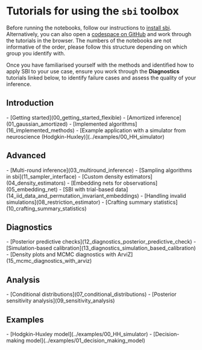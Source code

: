 
# Tutorials for using the `sbi` toolbox

Before running the notebooks, follow our instructions to [install
sbi](../install.md). Alternatively, you can also open a [codespace on
GitHub](https://codespaces.new/sbi-dev/sbi) and work through the tutorials in
the browser. The numbers of the notebooks are not informative of the order,
please follow this structure depending on which group you identify with.

Once you have familiarised yourself with the methods and identified how to apply
SBI to your use case, ensure you work through the **Diagnostics** tutorials
linked below, to identify failure cases and assess the quality of your
inference.

## Introduction

<div class="grid cards" markdown>
- [Getting started](00_getting_started_flexible)
- [Amortized inference](01_gaussian_amortized)
- [Implemented algorithms](16_implemented_methods)
- [Example application with a simulator from neuroscience
  (Hodgkin-Huxley)](../examples/00_HH_simulator)
</div>

## Advanced

<div class="grid cards" markdown>
- [Multi-round inference](03_multiround_inference)
- [Sampling algorithms in sbi](11_sampler_interface)
- [Custom density estimators](04_density_estimators)
- [Embedding nets for observations](05_embedding_net)
- [SBI with trial-based data](14_iid_data_and_permutation_invariant_embeddings)
- [Handling invalid simulations](08_restriction_estimator)
- [Crafting summary statistics](10_crafting_summary_statistics)
</div>

## Diagnostics

<div class="grid cards" markdown>
- [Posterior predictive checks](12_diagnostics_posterior_predictive_check)
- [Simulation-based calibration](13_diagnostics_simulation_based_calibration)
- [Density plots and MCMC diagnostics with ArviZ](15_mcmc_diagnostics_with_arviz)
</div>


## Analysis

<div class="grid cards" markdown>
- [Conditional distributions](07_conditional_distributions)
- [Posterior sensitivity analysis](09_sensitivity_analysis)
</div>

## Examples

<div class="grid cards" markdown>
- [Hodgkin-Huxley model](../examples/00_HH_simulator)
- [Decision-making model](../examples/01_decision_making_model)
</div>
